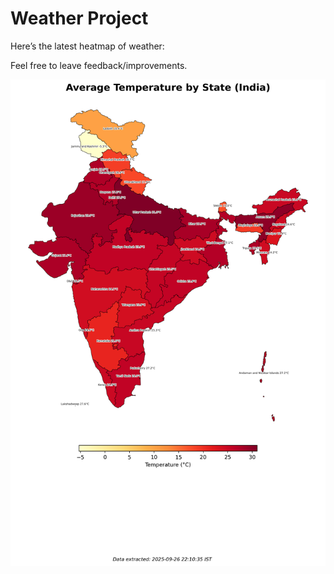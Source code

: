 # Weather Project

Here’s the latest heatmap of weather:

Feel free to leave feedback/improvements.

![India Heatmap](docs/assets/india_heatmap.png?v=D6C205)

